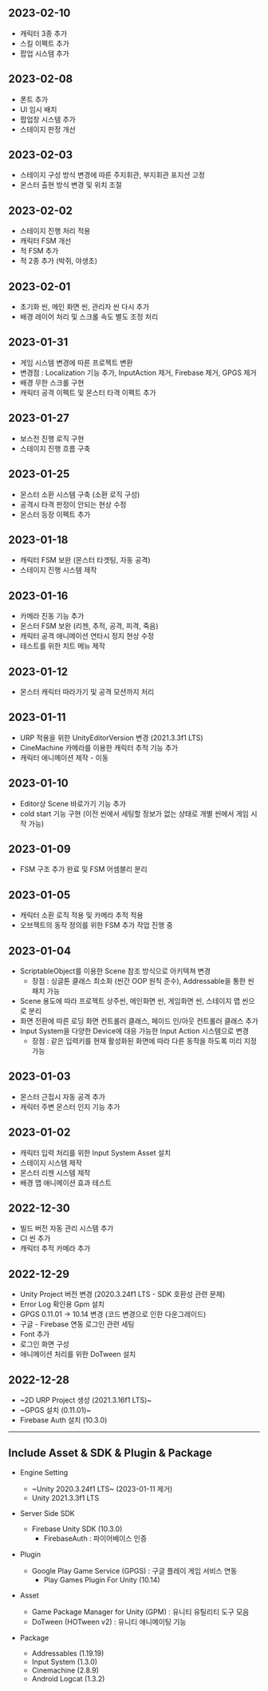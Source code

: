 ## 2023-02-10
- 캐릭터 3종 추가
- 스킬 이펙트 추가
- 팝업 시스템 추가

## 2023-02-08
- 폰트 추가
- UI 임시 배치
- 팝업창 시스템 추가
- 스테이지 판정 개선

## 2023-02-03
- 스테이지 구성 방식 변경에 따른 주지휘관, 부지휘관 포지션 고정
- 몬스터 출현 방식 변경 및 위치 조절

## 2023-02-02
- 스테이지 진행 처리 적용
- 캐릭터 FSM 개선
- 적 FSM 추가
- 적 2종 추가 (박쥐, 야생초)

## 2023-02-01
- 초기화 씬, 메인 화면 씬, 관리자 씬 다시 추가
- 배경 레이어 처리 및 스크롤 속도 별도 조정 처리

## 2023-01-31
- 게임 시스템 변경에 따른 프로젝트 변환
- 변경점 : Localization 기능 추가, InputAction 제거, Firebase 제거, GPGS 제거
- 배경 무한 스크롤 구현
- 캐릭터 공격 이펙트 및 몬스터 타격 이펙트 추가

## 2023-01-27
- 보스전 진행 로직 구현
- 스테이지 진행 흐름 구축

## 2023-01-25
- 몬스터 소환 시스템 구축 (소환 로직 구성)
- 공격시 타격 판정이 안되는 현상 수정
- 몬스터 등장 이펙트 추가

## 2023-01-18
- 캐릭터 FSM 보완 (몬스터 타겟팅, 자동 공격)
- 스테이지 진행 시스템 제작

## 2023-01-16
- 카메라 진동 기능 추가
- 몬스터 FSM 보완 (리젠, 추적, 공격, 피격, 죽음)
- 캐릭터 공격 애니메이션 연타시 정지 현상 수정
- 테스트를 위한 치트 메뉴 제작

## 2023-01-12
- 몬스터 캐릭터 따라가기 및 공격 모션까지 처리

## 2023-01-11
- URP 적용을 위한 UnityEditorVersion 변경 (2021.3.3f1 LTS)
- CineMachine 카메라를 이용한 캐릭터 추적 기능 추가
- 캐릭터 애니메이션 제작 - 이동

## 2023-01-10
- Editor상 Scene 바로가기 기능 추가
- cold start 기능 구현 (이전 씬에서 세팅할 정보가 없는 상태로 개별 씬에서 게임 시작 가능)

## 2023-01-09
- FSM 구조 추가 완료 및 FSM 어셈블리 분리

## 2023-01-05
- 캐릭터 소환 로직 적용 및 카메라 추적 적용
- 오브젝트의 동작 정의를 위한 FSM 추가 작업 진행 중

## 2023-01-04
- ScriptableObject를 이용한 Scene 참조 방식으로 아키텍쳐 변경
	- 장점 : 싱글톤 클래스 최소화 (씬간 OOP 원칙 준수), Addressable을 통한 씬 패치 가능
- Scene 용도에 따라 프로젝트 상주씬, 메인화면 씬, 게임화면 씬, 스테이지 맵 씬으로 분리
- 화면 전환에 따른 로딩 화면 컨트롤러 클래스, 페이드 인/아웃 컨트롤러 클래스 추가
- Input System을 다양한 Device에 대응 가능한 Input Action 시스템으로 변경
	- 장점 : 같은 입력키를 현재 활성화된 화면에 따라 다른 동작을 하도록 미리 지정 가능

## 2023-01-03
- 몬스터 근접시 자동 공격 추가
- 캐릭터 주변 몬스터 인지 기능 추가

## 2023-01-02
* 캐릭터 입력 처리를 위한 Input System Asset 설치
* 스테이지 시스템 제작
* 몬스터 리젠 시스템 제작
* 배경 맵 애니메이션 효과 테스트

## 2022-12-30
* 빌드 버전 자동 관리 시스템 추가
* CI 씬 추가
* 캐릭터 추적 카메라 추가

## 2022-12-29
* Unity Project 버전 변경 (2020.3.24f1 LTS - SDK 호환성 관련 문제)
* Error Log 확인용 Gpm 설치
* GPGS 0.11.01 -> 10.14 변경 (코드 변경으로 인한 다운그레이드)
* 구글 - Firebase 연동 로그인 관련 세팅
* Font 추가
* 로그인 화면 구성
* 애니메이션 처리를 위한 DoTween 설치

## 2022-12-28
* ~2D URP Project 생성 (2021.3.16f1 LTS)~
* ~GPGS 설치 (0.11.01)~
* Firebase Auth 설치 (10.3.0)

---

## Include Asset & SDK & Plugin & Package

+ Engine Setting
  + ~Unity 2020.3.24f1 LTS~ (2023-01-11 제거)
  + Unity 2021.3.3f1 LTS


+ Server Side SDK
	+ Firebase Unity SDK (10.3.0)
		+ FirebaseAuth : 파이어베이스 인증

+ Plugin
	+ Google Play Game Service (GPGS) : 구글 플레이 게임 서비스 연동
		+ Play Games Plugin For Unity (10.14)

+ Asset
	+ Game Package Manager for Unity (GPM) : 유니티 유틸리티 도구 모음
	+ DoTween (HOTween v2) : 유니티 애니메이팅 기능

+ Package
	+ Addressables (1.19.19)
	+ Input System (1.3.0)
	+ Cinemachine (2.8.9)
	+ Android Logcat (1.3.2)